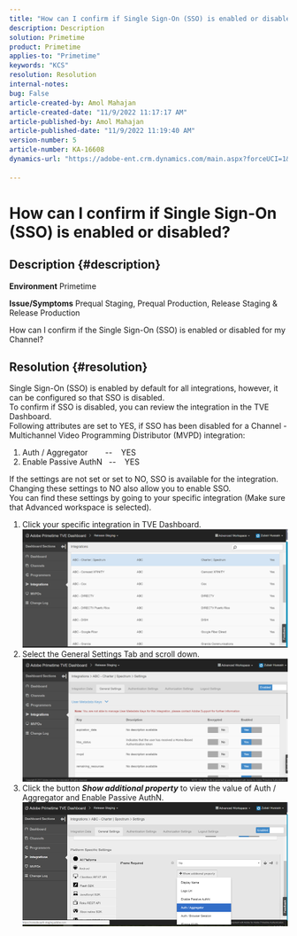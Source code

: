 ```yaml
---
title: "How can I confirm if Single Sign-On (SSO) is enabled or disabled?"
description: Description
solution: Primetime
product: Primetime
applies-to: "Primetime"
keywords: "KCS"
resolution: Resolution
internal-notes: 
bug: False
article-created-by: Amol Mahajan
article-created-date: "11/9/2022 11:17:17 AM"
article-published-by: Amol Mahajan
article-published-date: "11/9/2022 11:19:40 AM"
version-number: 5
article-number: KA-16608
dynamics-url: "https://adobe-ent.crm.dynamics.com/main.aspx?forceUCI=1&pagetype=entityrecord&etn=knowledgearticle&id=a336b00b-2060-ed11-9561-6045bd006268"

---
```

# How can I confirm if Single Sign-On (SSO) is enabled or disabled?

## Description {#description}

<b>Environment</b>
Primetime


<b>Issue/Symptoms</b>
Prequal Staging, Prequal Production, Release Staging & Release Production

How can I confirm if the Single Sign-On (SSO) is enabled or disabled for my Channel?


## Resolution {#resolution}

Single Sign-On (SSO) is enabled by default for all integrations, however, it can be configured so that SSO is disabled.<br>To confirm if SSO is disabled, you can review the integration in the TVE Dashboard.<br>Following attributes are set to YES, if SSO has been disabled for a Channel - Multichannel Video Programming Distributor (MVPD) integration:<br>
1. Auth / Aggregator        --    YES
2. Enable Passive AuthN   --    YES

If the settings are not set or set to NO, SSO is available for the integration. Changing these settings to NO also allow you to enable SSO.<br>You can find these settings by going to your specific integration (Make sure that Advanced workspace is selected).
1. Click your specific integration in TVE Dashboard.![](assets/6664dc8b-ff71-eb11-a812-00224809a536.png)
2. Select the General Settings Tab and scroll down.![](assets/ecedf1a3-ff71-eb11-a812-00224809a536.png)
3. Click the button <b>*Show additional property</b>* to view the value of Auth / Aggregator and Enable Passive AuthN. ![](assets/1f33e3d9-ff71-eb11-a812-00224809a536.png)

